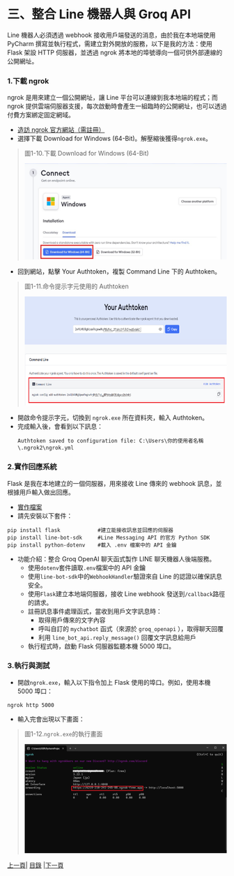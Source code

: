 # 三、整合 Line 機器人與 Groq API

Line 機器人必須透過 webhook 接收用戶端發送的消息，由於我在本地端使用 PyCharm 撰寫並執行程式，需建立對外開放的服務，以下是我的方法：使用 Flask 架設 HTTP 伺服器，並透過 ngrok 將本地的埠號導向一個可供外部連線的公開網址。

### 1.下載 ngrok
ngrok 是用來建立一個公開網址，讓 Line 平台可以連線到我本地端的程式；而ngrok 提供雲端伺服器支援，每次啟動時會產生一組臨時的公開網址，也可以透過付費方案綁定固定網域。

* [造訪 ngrok 官方網站（需註冊）](https://ngrok.com/)
* 選擇下載 Download for Windows (64-Bit)。解壓縮後獲得`ngrok.exe`。
>圖1-10.下載 Download for Windows (64-Bit)
>
><img src="Photos/RAG_10.jpg" alt="RAG流程圖" width="500" height="220"/>
* 回到網站，點擊 Your Authtoken，複製 Command Line 下的 Authtoken。
>圖1-11.命令提示字元使用的 Authtoken
>
><img src="Photos/RAG_11.jpg" alt="RAG流程圖" width="650" height="250"/>

* 開啟命令提示字元，切換到 `ngrok.exe` 所在資料夾，輸入 Authtoken。
* 完成輸入後，會看到以下訊息：
  ```
  Authtoken saved to configuration file: C:\Users\你的使用者名稱\.ngrok2\ngrok.yml
  ```
### 2.實作回應系統

Flask 是我在本地建立的一個伺服器，用來接收 Line 傳來的 webhook 訊息，並根據用戶輸入做出回應。

* [實作檔案](Code/app.py)
* 請先安裝以下套件：
```
pip install flask            #建立能接收訊息並回應的伺服器
pip install line-bot-sdk     #Line Messaging API 的官方 Python SDK
pip install python-dotenv    #載入 .env 檔案中的 API 金鑰
```
* 功能介紹：整合 Groq OpenAI 聊天函式製作 LINE 聊天機器人後端服務。
  * 使用`dotenv`套件讀取`.env`檔案中的 API 金鑰
  * 使用`line-bot-sdk`中的`WebhookHandler`驗證來自 Line 的認證以確保訊息安全。
  * 使用`Flask`建立本地端伺服器，接收 Line webhook 發送到`/callback`路徑的請求。
  * 註冊訊息事件處理函式，當收到用戶文字訊息時：
    * 取得用戶傳來的文字內容
    * 呼叫自訂的 `mychatbot` 函式（來源於 `groq_openapi` ），取得聊天回覆
    * 利用 `line_bot_api.reply_message()` 回覆文字訊息給用戶
  * 執行程式時，啟動 Flask 伺服器監聽本機 5000 埠口。

### 3.執行與測試
* 開啟`ngrok.exe`，輸入以下指令加上 Flask 使用的埠口。例如，使用本機 5000 埠口：
```
ngrok http 5000
```
* 輸入完會出現以下畫面：
>圖1-12.`ngrok.exe`的執行畫面
>
><img src="Photos/RAG_12.jpg" alt="RAG流程圖" width="650" height="250"/>


[上一頁](STEP_2.md)| [目錄](README.md) |[下一頁](STEP_4.md)
